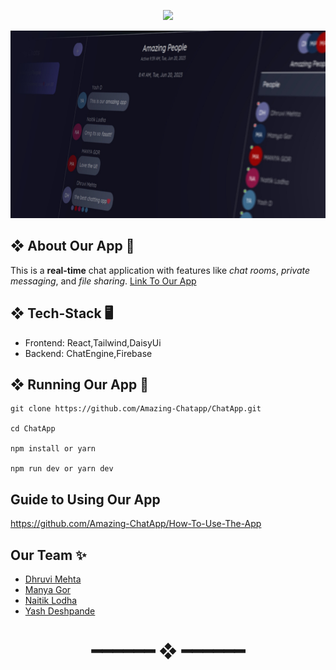 
<p align="center">
  <img src="https://capsule-render.vercel.app/api?type=waving&color=gradient&text=Helou%20There!&height=120&section=header&animation=fadeIn&fontColor=ffffff"/>
</p>

<p align="center">
  <img src="/profile/App Preview.jpeg" height="300"/>
</p>

## ❖ About Our App 👀
This is a **real-time** chat application with features like _chat rooms_, _private messaging_, and _file sharing_.
[Link To Our App](https://chatapp-next.netlify.app/)
## ❖ Tech-Stack 🖥️ 
- Frontend: React,Tailwind,DaisyUi
- Backend: ChatEngine,Firebase

## ❖ Running Our App 🏃
```<bash>
git clone https://github.com/Amazing-Chatapp/ChatApp.git 

cd ChatApp 

npm install or yarn

npm run dev or yarn dev
```
## Guide to Using Our App

https://github.com/Amazing-ChatApp/How-To-Use-The-App


## Our Team ✨
- [Dhruvi Mehta](https://github.com/dhruviii297)
- [Manya Gor](https://github.com/ManyaGor)
- [Naitik Lodha](https://github.com/naitik-lodha)
- [Yash Deshpande](https://github.com/yashd-dev/)

<h1 align="center"> ━━━━━━  ❖  ━━━━━━ </h1>
